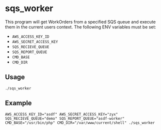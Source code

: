 # sqs_worker

This program will get WorkOrders from a specified SQS queue and execute them in the current users context. The following ENV variables must be set:

* `AWS_ACCESS_KEY_ID`
* `AWS_SECRET_ACCESS_KEY`
* `SQS_RECIEVE_QUEUE`
* `SQS_REPORT_QUEUE`
* `CMD_BASE`
* `CMD_DIR`

## Usage

`./sqs_worker`

## Example

`AWS_ACCESS_KEY_ID="asdf" AWS_SECRET_ACCESS_KEY="zyx" SQS_RECIEVE_QUEUE="demo" SQS_REPORT_QUEUE="asdf-worker" CMD_BASE="/usr/bin/php" CMD_DIR="/var/www/current/shell" ./sqs_worker`
